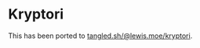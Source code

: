 # Kryptori

This has been ported to [tangled.sh/@lewis.moe/kryptori](https://tangled.sh/@lewis.moe/kryptori).
